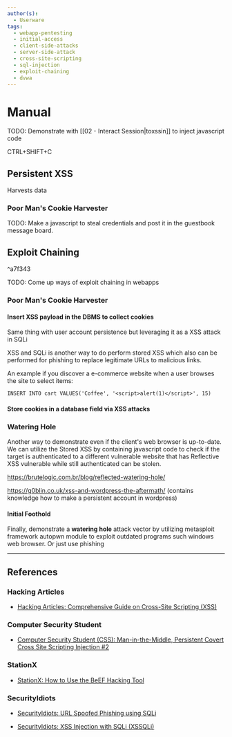 ```yaml
---
author(s):
  - Userware
tags:
  - webapp-pentesting
  - initial-access
  - client-side-attacks
  - server-side-attack
  - cross-site-scripting
  - sql-injection
  - exploit-chaining
  - dvwa
---
```

# Manual

TODO: Demonstrate with [[02 - Interact Session|toxssin]] to inject javascript code

CTRL+SHIFT+C

## Persistent XSS

Harvests data

### Poor Man's Cookie Harvester

TODO: Make a javascript to steal credentials and post it in the guestbook message board.

## Exploit Chaining

^a7f343

TODO: Come up ways of exploit chaining in webapps

### Poor Man's Cookie Harvester

#### Insert XSS payload in the DBMS to collect cookies

Same thing with user account persistence but leveraging it as a XSS attack in SQLi

XSS and SQLi is another way to do perform stored XSS which also can be performed for phishing to replace legitimate URLs to malicious links.

An example if you discover a e-commerce website when a user browses the site to select items:

```
INSERT INTO cart VALUES('Coffee', '<script>alert(1)</script>', 15)
```

#### Store cookies in a database field via XSS attacks

### Watering Hole

Another way to demonstrate even if the client's web browser is up-to-date. We can utilize the Stored XSS by containing javascript code to check if the target is authenticated to a different vulnerable website that has Reflective XSS vulnerable while still authenticated can be stolen.

https://brutelogic.com.br/blog/reflected-watering-hole/

https://g0blin.co.uk/xss-and-wordpress-the-aftermath/ (contains knowledge how to make a persistent account in wordpress)

#### Initial Foothold

Finally, demonstrate a **watering hole** attack vector by utilizing metasploit framework autopwn module to exploit outdated programs such windows web browser. Or just use phishing

---
## References

### Hacking Articles

- [Hacking Articles: Comprehensive Guide on Cross-Site Scripting (XSS)](https://www.hackingarticles.in/comprehensive-guide-on-cross-site-scripting-xss/)

### Computer Security Student

- [Computer Security Student (CSS): Man-in-the-Middle, Persistent Covert Cross Site Scripting Injection #2](https://www.computersecuritystudent.com/SECURITY_TOOLS/MUTILLIDAE/MUTILLIDAE_2511/lesson15/index.html)

### StationX

- [StationX: How to Use the BeEF Hacking Tool](https://www.stationx.net/beef-hacking-tool/)

### SecurityIdiots

- [SecurityIdiots: URL Spoofed Phishing using SQLi](https://securityidiots.com/Web-Pentest/SQL-Injection/url-spoofed-phishing-with-sqli.html)

- [SecurityIdiots: XSS Injection with SQLi (XSSQLi)](https://securityidiots.com/Web-Pentest/SQL-Injection/xss-injection-with-sqli-xssqli.html)